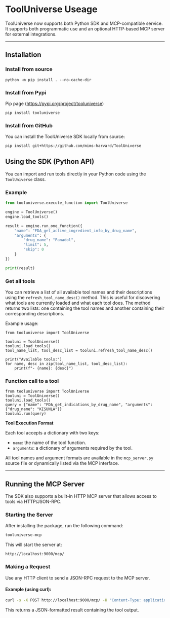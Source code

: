# ToolUniverse Useage

ToolUniverse now supports both Python SDK and MCP-compatible service. It supports both programmatic use and an optional HTTP-based MCP server for external integrations.

---

## Installation

### Install from source

```
python -m pip install . --no-cache-dir
```

### Install from Pypi
Pip page (https://pypi.org/project/tooluniverse)

```
pip install tooluniverse
```

### Install from GitHub

You can install the ToolUniverse SDK locally from source:
```bash
pip install git+https://github.com/mims-harvard/ToolUniverse
```

## Using the SDK (Python API)

You can import and run tools directly in your Python code using the `ToolUniverse` class.

### Example

```python
from tooluniverse.execute_function import ToolUniverse

engine = ToolUniverse()
engine.load_tools()

result = engine.run_one_function({
    "name": "FDA_get_active_ingredient_info_by_drug_name",
    "arguments": {
        "drug_name": "Panadol",
        "limit": 5,
        "skip": 0
    }
})

print(result)
```

### Get all tools

You can retrieve a list of all available tool names and their descriptions using the `refresh_tool_name_desc()` method. This is useful for discovering what tools are currently loaded and what each tool does. The method returns two lists: one containing the tool names and another containing their corresponding descriptions.

Example usage:
```
from tooluniverse import ToolUniverse

tooluni = ToolUniverse()
tooluni.load_tools()
tool_name_list, tool_desc_list = tooluni.refresh_tool_name_desc()

print("Available tools:")
for name, desc in zip(tool_name_list, tool_desc_list):
    print(f"- {name}: {desc}")
```
### Function call to a tool

```
from tooluniverse import ToolUniverse
tooluni = ToolUniverse()
tooluni.load_tools()
query = {"name": "FDA_get_indications_by_drug_name", "arguments": {"drug_name": "KISUNLA"}}
tooluni.run(query)
```

**Tool Execution Format**

Each tool accepts a dictionary with two keys:
- `name`: the name of the tool function.
- `arguments`: a dictionary of arguments required by the tool.

All tool names and argument formats are available in the `mcp_server.py` source file or dynamically listed via the MCP interface.

---

## Running the MCP Server

The SDK also supports a built-in HTTP MCP server that allows access to tools via HTTP/JSON-RPC.

### Starting the Server

After installing the package, run the following command:

```bash
tooluniverse-mcp
```

This will start the server at:

```
http://localhost:9000/mcp/
```

### Making a Request

Use any HTTP client to send a JSON-RPC request to the MCP server.

#### Example (using curl):

```bash
curl -s -X POST http://localhost:9000/mcp/ -H "Content-Type: application/json" -H "Accept: application/json, text/event-stream" -d "{\"jsonrpc\":\"2.0\",\"id\":\"1\",\"method\":\"tools/call\",\"params\":{\"name\":\"FDA_get_active_ingredient_info_by_drug_name\",\"arguments\":{\"drug_name\":\"Panadol\",\"limit\":2,\"skip\":0}}}"
```

This returns a JSON-formatted result containing the tool output.